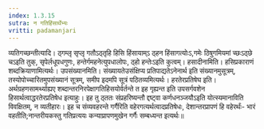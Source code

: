 ```yaml
---
index: 1.3.15
sutra: न गतिहिंसार्थेभ्यः
vritti: padamanjari
---
```


 व्यतिगच्छन्तीत्यादि। ठ्गम्लृ सृप्लृ गतौऽठ्तृहि हिसि हिंसायाम्ऽ ठ्हन हिंसागत्योःऽ,गमेः ठिषुगमियमां च्छःऽठ्छे चऽइति तुक्, सृपेर्लधूपधगुणः, हन्तेर्गमहनेत्युपधालोपः, ठ्हो हन्तेःऽइति कुत्वम्। हसादीनामिति। हसिप्रकाराणं शब्दक्रियाणामित्यर्थः। उपसंख्यानमिति। संख्यायतेउसंक्षिप्य प्रतिपाद्यतेऽनेनार्थ इति संख्यानमुसूत्रम्, तस्योपोच्चारितमुपसंख्यानं सूत्रम्, समीप इदमपि सूत्रं पठितव्यमित्यर्थः। हरतेरप्रतिषेघ इति। अर्थग्रहणसामर्थ्याह्यए शब्दान्तरनिरपेक्षागतिहिसयोर्वर्तन्ते त इह गृह्यन्त इति उपसर्गवशेन हिसार्थत्वाद्धरतेरप्रतिषेध इत्याहुः। इह तु ठ्ततः संप्रहरिष्यन्तौ द्दष्ट्वा कर्णधनञ्जयौऽइति योत्स्यमानाविति विवक्षितम्, न व्यतीहारः। इह च संव्यवहरन्ते गर्गैरिति वहेरगत्यर्थत्वादप्रतिषेधः, देशान्तरप्रापणं हि वहेरर्थंः- भारं वहतीति;नान्तरीयकस्तु गतिप्रत्ययः कन्याप्रापणमुखेन गर्गैः सम्बध्यन्त इत्यर्थः॥